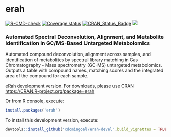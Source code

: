 # erah

<!-- badges: start -->
[![R-CMD-check](https://github.com/xdomingoal/erah-devel/workflows/R-CMD-check/badge.svg)](https://github.com/xdomingoal/erah-devel/actions)
[![Coverage status](https://codecov.io/gh/xdomingoal/erah-devel/branch/master/graph/badge.svg)](https://codecov.io/github/xdomingoal/erah-devel?branch=devel)
[![CRAN_Status_Badge](http://www.r-pkg.org/badges/version/erah)](https://cran.r-project.org/package=erah)
[![](http://cranlogs.r-pkg.org/badges/erah)](http://cran.rstudio.com/web/packages/erah/index.html)
<!-- badges: end -->

### Automated Spectral Deconvolution, Alignment, and Metabolite Identification in GC/MS-Based Untargeted Metabolomics

Automated compound deconvolution, alignment across samples, and identification of metabolites by spectral library matching in Gas Chromatography - Mass spectrometry (GC-MS) untargeted metabolomics. Outputs a table with compound names, matching scores and the integrated area of the compound for each sample.

eRah development version. For downloads, please use CRAN
https://CRAN.R-project.org/package=erah 

Or from R console, execute:

```r
install.packages('erah')
```
To install this development version, execute:

```r
devtools::install_github('xdomingoal/erah-devel',build_vignettes = TRUE)
```

